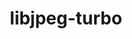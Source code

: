 ---
title: "libjpeg-turbo"
layout: cache
categories: [package, develop]
meta: {"compilers": ["apple-clang@16.0.0", "gcc@10.2.1", "gcc@10.5.0", "gcc@11.1.0", "gcc@11.4.0", "gcc@12.4.0", "gcc@13.2.0", "gcc@13.3.0", "gcc@7.3.1", "gcc@7.5.0", "gcc@9.4.0", "intel-oneapi-compilers@2024.1.0", "intel-oneapi-compilers@2025.1.0", "msvc@19.39.33523"], "num_specs": 115, "num_specs_by_stack": {"aws-isc": 1, "aws-isc-aarch64": 1, "aws-pcluster-neoverse_v1": 7, "aws-pcluster-x86_64_v4": 14, "data-vis-sdk": 10, "developer-tools": 3, "developer-tools-aarch64-linux-gnu": 6, "developer-tools-darwin": 3, "developer-tools-manylinux2014": 1, "developer-tools-x86_64_v3-linux-gnu": 6, "e4s": 12, "e4s-neoverse-v2": 6, "e4s-neoverse_v1": 2, "e4s-oneapi": 6, "e4s-power": 1, "e4s-rocm-external": 6, "hep": 15, "ml-darwin-aarch64-mps": 3, "ml-linux-aarch64-cpu": 6, "ml-linux-aarch64-cuda": 6, "ml-linux-x86_64-cpu": 6, "ml-linux-x86_64-cuda": 6, "radiuss": 6, "root": 115, "windows-vis": 4}, "oss": ["amzn2", "centos7", "rhel8", "sequoia", "ubuntu18.04", "ubuntu20.04", "ubuntu22.04", "ubuntu24.04", "windows10.0.20348"], "platforms": ["darwin", "linux", "windows"], "stacks": ["aws-isc", "aws-isc-aarch64", "aws-pcluster-neoverse_v1", "aws-pcluster-x86_64_v4", "data-vis-sdk", "developer-tools", "developer-tools-aarch64-linux-gnu", "developer-tools-darwin", "developer-tools-manylinux2014", "developer-tools-x86_64_v3-linux-gnu", "e4s", "e4s-neoverse-v2", "e4s-neoverse_v1", "e4s-oneapi", "e4s-power", "e4s-rocm-external", "hep", "ml-darwin-aarch64-mps", "ml-linux-aarch64-cpu", "ml-linux-aarch64-cuda", "ml-linux-x86_64-cpu", "ml-linux-x86_64-cuda", "radiuss", "root", "windows-vis"], "targets": ["aarch64", "neoverse_v1", "neoverse_v2", "ppc64le", "x86_64", "x86_64_v3", "x86_64_v4"], "versions": ["3.0.0", "3.0.3", "3.0.4"]}
spec_details: [{"compiler": "intel-oneapi-compilers@2024.1.0", "hash": "23l2mm6x5udwmb6cwa7jp2g43bjswcv3", "os": "amzn2", "platform": "linux", "size": "-", "stacks": ["aws-pcluster-x86_64_v4", "root"], "target": "x86_64_v3", "variants": ["build_system=cmake", "build_type=Release", "generator=make", "~ipo", "~jpeg8", "libs:=shared,static", "~partial_decoder", "+pic"], "versions": ["3.0.4"]}, {"compiler": "gcc@7.5.0", "hash": "2c7cj5z3ys5wjj2stkfu76etacpy4az7", "os": "ubuntu18.04", "platform": "linux", "size": "-", "stacks": ["radiuss", "root"], "target": "x86_64_v3", "variants": ["build_system=cmake", "build_type=Release", "generator=make", "~ipo", "~jpeg8", "libs:=shared,static", "~partial_decoder", "+pic"], "versions": ["3.0.4"]}, {"compiler": "gcc@7.5.0", "hash": "2ibalp6l2zx2akuj5c536chypuboacgx", "os": "ubuntu18.04", "platform": "linux", "size": "-", "stacks": ["radiuss", "root"], "target": "x86_64_v3", "variants": ["build_system=cmake", "build_type=Release", "generator=make", "~ipo", "~jpeg8", "libs:=shared,static", "~partial_decoder", "+pic"], "versions": ["3.0.4"]}, {"compiler": "gcc@7.5.0", "hash": "2poma7kk5wgqvfboa4lchmb5fwjuvfeu", "os": "ubuntu18.04", "platform": "linux", "size": "-", "stacks": ["radiuss", "root"], "target": "x86_64_v3", "variants": ["build_system=cmake", "build_type=Release", "generator=make", "~ipo", "~jpeg8", "libs:=shared,static", "~partial_decoder", "+pic"], "versions": ["3.0.4"]}, {"compiler": "intel-oneapi-compilers@2024.1.0", "hash": "3ezencjr2pfrjtlhfhngf2qdvrsea75y", "os": "amzn2", "platform": "linux", "size": "-", "stacks": ["aws-pcluster-x86_64_v4", "root"], "target": "x86_64_v4", "variants": ["build_system=cmake", "build_type=Release", "generator=make", "~ipo", "~jpeg8", "libs:=shared,static", "~partial_decoder", "+pic"], "versions": ["3.0.4"]}, {"compiler": "gcc@9.4.0", "hash": "3qkydrei6uy6vacd4a7irujag6lizd3t", "os": "ubuntu20.04", "platform": "linux", "size": "-", "stacks": ["e4s-power", "root"], "target": "ppc64le", "variants": ["build_system=cmake", "build_type=Release", "generator=make", "~ipo", "~jpeg8", "libs:=shared,static", "~partial_decoder", "+pic"], "versions": ["3.0.3"]}, {"compiler": "intel-oneapi-compilers@2024.1.0", "hash": "3u7dqsmd456fuawjbgagz4nutrs5dypf", "os": "amzn2", "platform": "linux", "size": "-", "stacks": ["aws-pcluster-x86_64_v4", "root"], "target": "x86_64_v3", "variants": ["build_system=cmake", "build_type=Release", "generator=make", "~ipo", "~jpeg8", "libs:=shared,static", "~partial_decoder", "+pic"], "versions": ["3.0.4"]}, {"compiler": "gcc@7.3.1", "hash": "4eguafswopw2svssbuhrchyb6prk45id", "os": "amzn2", "platform": "linux", "size": "-", "stacks": ["aws-isc-aarch64", "root"], "target": "aarch64", "variants": ["build_system=cmake", "build_type=Release", "generator=make", "~ipo", "~jpeg8", "libs:=shared,static", "~partial_decoder", "+pic"], "versions": ["3.0.3"]}, {"compiler": "gcc@7.5.0", "hash": "4ellqi2qdjaencsfgwqyz2xxzs5wdkj3", "os": "ubuntu18.04", "platform": "linux", "size": "-", "stacks": ["developer-tools", "root"], "target": "x86_64_v3", "variants": ["build_system=cmake", "build_type=Release", "generator=make", "~ipo", "~jpeg8", "libs:=shared,static", "~partial_decoder", "+pic"], "versions": ["3.0.0"]}, {"compiler": "gcc@11.4.0", "hash": "4gbmwqup5gfczqvdnsp4irismbykvunp", "os": "ubuntu22.04", "platform": "linux", "size": "-", "stacks": ["e4s", "root"], "target": "x86_64_v3", "variants": ["build_system=cmake", "build_type=Release", "generator=make", "~ipo", "~jpeg8", "libs:=shared,static", "~partial_decoder", "+pic"], "versions": ["3.0.4"]}, {"compiler": "gcc@11.4.0", "hash": "4jcbdfij4an5gwqqxak5cpgwgnonrwoc", "os": "ubuntu22.04", "platform": "linux", "size": "-", "stacks": ["e4s-neoverse-v2", "root"], "target": "neoverse_v2", "variants": ["build_system=cmake", "build_type=Release", "generator=make", "~ipo", "~jpeg8", "libs:=shared,static", "~partial_decoder", "+pic"], "versions": ["3.0.4"]}, {"compiler": "intel-oneapi-compilers@2024.1.0", "hash": "52gggbpsho4lanlvuft4d3uv4566iby6", "os": "amzn2", "platform": "linux", "size": "-", "stacks": ["aws-pcluster-x86_64_v4", "root"], "target": "x86_64_v3", "variants": ["build_system=cmake", "build_type=Release", "generator=make", "~ipo", "~jpeg8", "libs:=shared,static", "~partial_decoder", "+pic"], "versions": ["3.0.4"]}, {"compiler": "gcc@12.4.0", "hash": "55rqdlpodesa2kc35jmwm6syld5bl2sh", "os": "amzn2", "platform": "linux", "size": "-", "stacks": ["aws-pcluster-neoverse_v1", "root"], "target": "neoverse_v1", "variants": ["build_system=cmake", "build_type=Release", "generator=make", "~ipo", "~jpeg8", "libs:=shared,static", "~partial_decoder", "+pic"], "versions": ["3.0.4"]}, {"compiler": "gcc@12.4.0", "hash": "57bopdo5nci4rnnirv6qmenoy7nxutls", "os": "amzn2", "platform": "linux", "size": "-", "stacks": ["aws-pcluster-neoverse_v1", "root"], "target": "neoverse_v1", "variants": ["build_system=cmake", "build_type=Release", "generator=make", "~ipo", "~jpeg8", "libs:=shared,static", "~partial_decoder", "+pic"], "versions": ["3.0.4"]}, {"compiler": "gcc@13.3.0", "hash": "5bfkzvfe7blda75wi7cq2xhlkh6v4rth", "os": "rhel8", "platform": "linux", "size": "-", "stacks": ["developer-tools-aarch64-linux-gnu", "root"], "target": "aarch64", "variants": ["build_system=cmake", "build_type=Release", "generator=make", "~ipo", "~jpeg8", "libs:=shared,static", "~partial_decoder", "+pic"], "versions": ["3.0.4"]}, {"compiler": "gcc@11.1.0", "hash": "5dtwroy4cwhwbhpofdsws7alhd7b5a2n", "os": "ubuntu20.04", "platform": "linux", "size": "-", "stacks": ["data-vis-sdk", "root"], "target": "x86_64_v3", "variants": ["build_system=cmake", "build_type=Release", "generator=make", "~ipo", "~jpeg8", "libs:=shared,static", "~partial_decoder", "+pic"], "versions": ["3.0.4"]}, {"compiler": "intel-oneapi-compilers@2024.1.0", "hash": "5nxchb6hshcnuicvhqsq63lwgjfe654s", "os": "amzn2", "platform": "linux", "size": "-", "stacks": ["aws-pcluster-x86_64_v4", "root"], "target": "x86_64_v4", "variants": ["build_system=cmake", "build_type=Release", "generator=make", "~ipo", "~jpeg8", "libs:=shared,static", "~partial_decoder", "+pic"], "versions": ["3.0.4"]}, {"compiler": "intel-oneapi-compilers@2025.1.0", "hash": "5zmkownhw25ouiq6bdx2of3sla3p2iya", "os": "ubuntu22.04", "platform": "linux", "size": "-", "stacks": ["e4s-oneapi", "root"], "target": "x86_64_v3", "variants": ["build_system=cmake", "build_type=Release", "generator=make", "~ipo", "~jpeg8", "libs:=shared,static", "~partial_decoder", "+pic"], "versions": ["3.0.4"]}, {"compiler": "gcc@13.3.0", "hash": "63jcj5tymbdxm5d76rcimk745dwt3435", "os": "rhel8", "platform": "linux", "size": "-", "stacks": ["developer-tools-aarch64-linux-gnu", "root"], "target": "aarch64", "variants": ["build_system=cmake", "build_type=Release", "generator=make", "~ipo", "~jpeg8", "libs:=shared,static", "~partial_decoder", "+pic"], "versions": ["3.0.4"]}, {"compiler": "gcc@11.4.0", "hash": "64slnbrb4some5t4r5pf2eknvu2tt64g", "os": "ubuntu22.04", "platform": "linux", "size": "-", "stacks": ["hep", "root"], "target": "x86_64_v3", "variants": ["build_system=cmake", "build_type=Release", "generator=make", "~ipo", "~jpeg8", "libs:=shared,static", "~partial_decoder", "+pic"], "versions": ["3.0.4"]}, {"compiler": "gcc@11.4.0", "hash": "6qk5clcjmut2timm6ep2d7paabciwyax", "os": "ubuntu22.04", "platform": "linux", "size": "-", "stacks": ["hep", "root"], "target": "x86_64_v3", "variants": ["build_system=cmake", "build_type=Release", "generator=make", "~ipo", "~jpeg8", "libs:=shared,static", "~partial_decoder", "+pic"], "versions": ["3.0.4"]}, {"compiler": "intel-oneapi-compilers@2024.1.0", "hash": "6rhfv23us5seiooxgwen3m7yka6vcn7c", "os": "amzn2", "platform": "linux", "size": "-", "stacks": ["aws-pcluster-x86_64_v4", "root"], "target": "x86_64_v4", "variants": ["build_system=cmake", "build_type=Release", "generator=make", "~ipo", "~jpeg8", "libs:=shared,static", "~partial_decoder", "+pic"], "versions": ["3.0.4"]}, {"compiler": "apple-clang@16.0.0", "hash": "7bfidtco2rzoauakibrojftlgguiaihr", "os": "sequoia", "platform": "darwin", "size": "-", "stacks": ["developer-tools-darwin", "ml-darwin-aarch64-mps", "root"], "target": "aarch64", "variants": ["build_system=cmake", "build_type=Release", "generator=make", "~ipo", "~jpeg8", "libs:=shared,static", "~partial_decoder", "+pic"], "versions": ["3.0.4"]}, {"compiler": "gcc@13.2.0", "hash": "7hu4bwyol372gc56h4yjcootai67oq5v", "os": "ubuntu24.04", "platform": "linux", "size": "-", "stacks": ["ml-linux-aarch64-cpu", "ml-linux-aarch64-cuda", "root"], "target": "aarch64", "variants": ["build_system=cmake", "build_type=Release", "generator=make", "~ipo", "~jpeg8", "libs:=shared,static", "~partial_decoder", "+pic"], "versions": ["3.0.4"]}, {"compiler": "gcc@7.5.0", "hash": "7sdqkfpkx62qrfvv7uvavazzl7pasdfs", "os": "ubuntu18.04", "platform": "linux", "size": "-", "stacks": ["radiuss", "root"], "target": "x86_64_v3", "variants": ["build_system=cmake", "build_type=Release", "generator=make", "~ipo", "~jpeg8", "libs:=shared,static", "~partial_decoder", "+pic"], "versions": ["3.0.4"]}, {"compiler": "gcc@11.1.0", "hash": "acueol76h3dgwxafemgskbadnxdz3e7m", "os": "ubuntu20.04", "platform": "linux", "size": "-", "stacks": ["data-vis-sdk", "root"], "target": "x86_64_v3", "variants": ["build_system=cmake", "build_type=Release", "generator=make", "~ipo", "~jpeg8", "libs:=shared,static", "~partial_decoder", "+pic"], "versions": ["3.0.4"]}, {"compiler": "gcc@7.5.0", "hash": "aehsrkhst3kkr5glmg75eu37hngeh4fw", "os": "ubuntu18.04", "platform": "linux", "size": "-", "stacks": ["radiuss", "root"], "target": "x86_64_v3", "variants": ["build_system=cmake", "build_type=Release", "generator=make", "~ipo", "~jpeg8", "libs:=shared,static", "~partial_decoder", "+pic"], "versions": ["3.0.4"]}, {"compiler": "gcc@13.2.0", "hash": "be6jseifnw7o5txyaxpnmly2zfbqur3r", "os": "ubuntu24.04", "platform": "linux", "size": "-", "stacks": ["ml-linux-aarch64-cpu", "ml-linux-aarch64-cuda", "root"], "target": "aarch64", "variants": ["build_system=cmake", "build_type=Release", "generator=make", "~ipo", "~jpeg8", "libs:=shared,static", "~partial_decoder", "+pic"], "versions": ["3.0.4"]}, {"compiler": "gcc@7.5.0", "hash": "bwlaoitacrds52hodb4egbhf27w642go", "os": "ubuntu18.04", "platform": "linux", "size": "-", "stacks": ["developer-tools", "root"], "target": "x86_64_v3", "variants": ["build_system=cmake", "build_type=Release", "generator=make", "~ipo", "~jpeg8", "libs:=shared,static", "~partial_decoder", "+pic"], "versions": ["3.0.0"]}, {"compiler": "intel-oneapi-compilers@2024.1.0", "hash": "bzgluyeg5fv322mweivfjct5keaxw7u3", "os": "amzn2", "platform": "linux", "size": "-", "stacks": ["aws-pcluster-x86_64_v4", "root"], "target": "x86_64_v3", "variants": ["build_system=cmake", "build_type=Release", "generator=make", "~ipo", "~jpeg8", "libs:=shared,static", "~partial_decoder", "+pic"], "versions": ["3.0.4"]}, {"compiler": "gcc@11.4.0", "hash": "c7intqhho365eyotxbdgmpcr3dqgzprv", "os": "ubuntu22.04", "platform": "linux", "size": "-", "stacks": ["hep", "root"], "target": "x86_64_v3", "variants": ["build_system=cmake", "build_type=Release", "generator=make", "~ipo", "~jpeg8", "libs:=shared,static", "~partial_decoder", "+pic"], "versions": ["3.0.4"]}, {"compiler": "intel-oneapi-compilers@2024.1.0", "hash": "ctqh4twks3fgmon4i2bna6hrvyixctlb", "os": "amzn2", "platform": "linux", "size": "-", "stacks": ["aws-pcluster-x86_64_v4", "root"], "target": "x86_64_v3", "variants": ["build_system=cmake", "build_type=Release", "generator=make", "~ipo", "~jpeg8", "libs:=shared,static", "~partial_decoder", "+pic"], "versions": ["3.0.4"]}, {"compiler": "intel-oneapi-compilers@2024.1.0", "hash": "cxgmmwjc36nagmliiq3oheieez2txnsr", "os": "amzn2", "platform": "linux", "size": "-", "stacks": ["aws-pcluster-x86_64_v4", "root"], "target": "x86_64_v3", "variants": ["build_system=cmake", "build_type=Release", "generator=make", "~ipo", "~jpeg8", "libs:=shared,static", "~partial_decoder", "+pic"], "versions": ["3.0.4"]}, {"compiler": "gcc@13.3.0", "hash": "cyhvk26j7wqmf6kxdci4lymcvfb4oe55", "os": "rhel8", "platform": "linux", "size": "-", "stacks": ["developer-tools-aarch64-linux-gnu", "root"], "target": "aarch64", "variants": ["build_system=cmake", "build_type=Release", "generator=make", "~ipo", "~jpeg8", "libs:=shared,static", "~partial_decoder", "+pic"], "versions": ["3.0.4"]}, {"compiler": "intel-oneapi-compilers@2024.1.0", "hash": "dkvjuntiv5n5mpiadtu2mq2kpetho3jr", "os": "amzn2", "platform": "linux", "size": "-", "stacks": ["aws-pcluster-x86_64_v4", "root"], "target": "x86_64_v4", "variants": ["build_system=cmake", "build_type=Release", "generator=make", "~ipo", "~jpeg8", "libs:=shared,static", "~partial_decoder", "+pic"], "versions": ["3.0.4"]}, {"compiler": "gcc@13.2.0", "hash": "do24shgfnzbxq32mga6hlfjnxhrfra45", "os": "ubuntu24.04", "platform": "linux", "size": "-", "stacks": ["ml-linux-x86_64-cpu", "ml-linux-x86_64-cuda", "root"], "target": "x86_64_v3", "variants": ["build_system=cmake", "build_type=Release", "generator=make", "~ipo", "~jpeg8", "libs:=shared,static", "~partial_decoder", "+pic"], "versions": ["3.0.4"]}, {"compiler": "gcc@10.5.0", "hash": "drdhinxinlgkimdtnhpv5iuo67wq5xy5", "os": "centos7", "platform": "linux", "size": "-", "stacks": ["developer-tools-x86_64_v3-linux-gnu", "root"], "target": "x86_64_v3", "variants": ["build_system=cmake", "build_type=Release", "generator=make", "~ipo", "~jpeg8", "libs:=shared,static", "~partial_decoder", "+pic"], "versions": ["3.0.4"]}, {"compiler": "gcc@11.4.0", "hash": "dtii52y6hjftrhmyazbkircwalfsi7e7", "os": "ubuntu22.04", "platform": "linux", "size": "-", "stacks": ["hep", "root"], "target": "x86_64_v3", "variants": ["build_system=cmake", "build_type=Release", "generator=make", "~ipo", "~jpeg8", "libs:=shared,static", "~partial_decoder", "+pic"], "versions": ["3.0.4"]}, {"compiler": "gcc@12.4.0", "hash": "e7wtxhxq5h5ieqfipayzd6qihyk2lj5f", "os": "amzn2", "platform": "linux", "size": "-", "stacks": ["aws-pcluster-neoverse_v1", "root"], "target": "neoverse_v1", "variants": ["build_system=cmake", "build_type=Release", "generator=make", "~ipo", "~jpeg8", "libs:=shared,static", "~partial_decoder", "+pic"], "versions": ["3.0.4"]}, {"compiler": "gcc@13.2.0", "hash": "eeza66q6nvhzbnzgv2slmf5vz7vh7qyg", "os": "ubuntu24.04", "platform": "linux", "size": "-", "stacks": ["ml-linux-x86_64-cpu", "ml-linux-x86_64-cuda", "root"], "target": "x86_64_v3", "variants": ["build_system=cmake", "build_type=Release", "generator=make", "~ipo", "~jpeg8", "libs:=shared,static", "~partial_decoder", "+pic"], "versions": ["3.0.4"]}, {"compiler": "gcc@13.2.0", "hash": "f4jtcu4zmy3i5udk6zmad4qqfny3yzsd", "os": "ubuntu24.04", "platform": "linux", "size": "-", "stacks": ["ml-linux-x86_64-cpu", "ml-linux-x86_64-cuda", "root"], "target": "x86_64_v3", "variants": ["build_system=cmake", "build_type=Release", "generator=make", "~ipo", "~jpeg8", "libs:=shared,static", "~partial_decoder", "+pic"], "versions": ["3.0.4"]}, {"compiler": "intel-oneapi-compilers@2025.1.0", "hash": "frar5ohn46cnkbensmt5ku46apbev6ta", "os": "ubuntu22.04", "platform": "linux", "size": "-", "stacks": ["e4s-oneapi", "root"], "target": "x86_64_v3", "variants": ["build_system=cmake", "build_type=Release", "generator=make", "~ipo", "~jpeg8", "libs:=shared,static", "~partial_decoder", "+pic"], "versions": ["3.0.4"]}, {"compiler": "gcc@11.4.0", "hash": "fwcq7hszerssdqwhdrhelbw7bkucu6hd", "os": "ubuntu22.04", "platform": "linux", "size": "-", "stacks": ["e4s-neoverse_v1", "root"], "target": "neoverse_v1", "variants": ["build_system=cmake", "build_type=Release", "generator=make", "~ipo", "~jpeg8", "libs:=shared,static", "~partial_decoder", "+pic"], "versions": ["3.0.3"]}, {"compiler": "gcc@11.4.0", "hash": "fztpqs5zy2pv5xh22mklpt2fgxk6qzbb", "os": "ubuntu22.04", "platform": "linux", "size": "-", "stacks": ["hep", "root"], "target": "x86_64_v3", "variants": ["build_system=cmake", "build_type=Release", "generator=make", "~ipo", "~jpeg8", "libs:=shared,static", "~partial_decoder", "+pic"], "versions": ["3.0.4"]}, {"compiler": "gcc@11.1.0", "hash": "g2bybzqn3hv5zaywok2wdkwchzwnpxmd", "os": "ubuntu20.04", "platform": "linux", "size": "-", "stacks": ["data-vis-sdk", "root"], "target": "x86_64_v3", "variants": ["build_system=cmake", "build_type=Release", "generator=make", "~ipo", "~jpeg8", "libs:=shared,static", "~partial_decoder", "+pic"], "versions": ["3.0.4"]}, {"compiler": "gcc@11.4.0", "hash": "gcu4ksjbypmk4ddwnyxym77tnh5th3el", "os": "ubuntu22.04", "platform": "linux", "size": "-", "stacks": ["e4s", "e4s-rocm-external", "root"], "target": "x86_64_v3", "variants": ["build_system=cmake", "build_type=Release", "generator=make", "~ipo", "~jpeg8", "libs:=shared,static", "~partial_decoder", "+pic"], "versions": ["3.0.4"]}, {"compiler": "gcc@13.2.0", "hash": "glgop3iwgnri62zmlv4uxq3crttxob7j", "os": "ubuntu24.04", "platform": "linux", "size": "-", "stacks": ["ml-linux-x86_64-cpu", "ml-linux-x86_64-cuda", "root"], "target": "x86_64_v3", "variants": ["build_system=cmake", "build_type=Release", "generator=make", "~ipo", "~jpeg8", "libs:=shared,static", "~partial_decoder", "+pic"], "versions": ["3.0.4"]}, {"compiler": "apple-clang@16.0.0", "hash": "gyjzcobjppuplqvk3hijd3aairiae25f", "os": "sequoia", "platform": "darwin", "size": "-", "stacks": ["developer-tools-darwin", "ml-darwin-aarch64-mps", "root"], "target": "aarch64", "variants": ["build_system=cmake", "build_type=Release", "generator=make", "~ipo", "~jpeg8", "libs:=shared,static", "~partial_decoder", "+pic"], "versions": ["3.0.4"]}, {"compiler": "gcc@11.1.0", "hash": "ha7ffl7djah7qqvl5f3qxh2trj6264w6", "os": "ubuntu20.04", "platform": "linux", "size": "-", "stacks": ["data-vis-sdk", "root"], "target": "x86_64_v3", "variants": ["build_system=cmake", "build_type=Release", "generator=make", "~ipo", "~jpeg8", "libs:=shared,static", "~partial_decoder", "+pic"], "versions": ["3.0.4"]}, {"compiler": "gcc@10.5.0", "hash": "hbvwzekaqe2shkqa6ar6zdv6zwybe7kf", "os": "centos7", "platform": "linux", "size": "-", "stacks": ["developer-tools-x86_64_v3-linux-gnu", "root"], "target": "x86_64_v3", "variants": ["build_system=cmake", "build_type=Release", "generator=make", "~ipo", "~jpeg8", "libs:=shared,static", "~partial_decoder", "+pic"], "versions": ["3.0.4"]}, {"compiler": "gcc@11.4.0", "hash": "hlyukkhnms5batltrzlz3dxvatagdhwy", "os": "ubuntu22.04", "platform": "linux", "size": "-", "stacks": ["e4s-neoverse-v2", "root"], "target": "neoverse_v2", "variants": ["build_system=cmake", "build_type=Release", "generator=make", "~ipo", "~jpeg8", "libs:=shared,static", "~partial_decoder", "+pic"], "versions": ["3.0.4"]}, {"compiler": "gcc@11.4.0", "hash": "iatxdgl2okoejzy6wvrj7kezo4dqnqgy", "os": "ubuntu22.04", "platform": "linux", "size": "-", "stacks": ["e4s-neoverse-v2", "root"], "target": "neoverse_v2", "variants": ["build_system=cmake", "build_type=Release", "generator=make", "~ipo", "~jpeg8", "libs:=shared,static", "~partial_decoder", "+pic"], "versions": ["3.0.4"]}, {"compiler": "gcc@11.4.0", "hash": "ibjn7atwstwtzyz3dz5xrxqkqathq7t4", "os": "ubuntu22.04", "platform": "linux", "size": "-", "stacks": ["e4s", "root"], "target": "x86_64_v3", "variants": ["build_system=cmake", "build_type=Release", "generator=make", "~ipo", "~jpeg8", "libs:=shared,static", "~partial_decoder", "+pic"], "versions": ["3.0.4"]}, {"compiler": "gcc@11.1.0", "hash": "iblgndubcmhn4va6q5irm5udhtna7gbw", "os": "ubuntu20.04", "platform": "linux", "size": "-", "stacks": ["data-vis-sdk", "root"], "target": "x86_64_v3", "variants": ["build_system=cmake", "build_type=Release", "generator=make", "~ipo", "~jpeg8", "libs:=shared,static", "~partial_decoder", "+pic"], "versions": ["3.0.4"]}, {"compiler": "gcc@11.4.0", "hash": "iesmmzrspfxsiwgyfil5dplxnljrzysr", "os": "ubuntu22.04", "platform": "linux", "size": "-", "stacks": ["hep", "root"], "target": "x86_64_v3", "variants": ["build_system=cmake", "build_type=Release", "generator=make", "~ipo", "~jpeg8", "libs:=shared,static", "~partial_decoder", "+pic"], "versions": ["3.0.4"]}, {"compiler": "gcc@7.5.0", "hash": "ips2zjjnugm7le2vb6f4ben4a5pqsta6", "os": "ubuntu18.04", "platform": "linux", "size": "-", "stacks": ["developer-tools", "root"], "target": "x86_64_v3", "variants": ["build_system=cmake", "build_type=Release", "generator=make", "~ipo", "~jpeg8", "libs:=shared,static", "~partial_decoder", "+pic"], "versions": ["3.0.0"]}, {"compiler": "intel-oneapi-compilers@2025.1.0", "hash": "iq6l7oz37wbhbqnofnfsqi7nkon5pb2p", "os": "ubuntu22.04", "platform": "linux", "size": "-", "stacks": ["e4s-oneapi", "root"], "target": "x86_64_v3", "variants": ["build_system=cmake", "build_type=Release", "generator=make", "~ipo", "~jpeg8", "libs:=shared,static", "~partial_decoder", "+pic"], "versions": ["3.0.4"]}, {"compiler": "gcc@11.4.0", "hash": "ithdox2b4wvitwf2ejjjvncfnjtgafra", "os": "ubuntu22.04", "platform": "linux", "size": "-", "stacks": ["e4s", "e4s-rocm-external", "hep", "root"], "target": "x86_64_v3", "variants": ["build_system=cmake", "build_type=Release", "generator=make", "~ipo", "~jpeg8", "libs:=shared,static", "~partial_decoder", "+pic"], "versions": ["3.0.4"]}, {"compiler": "gcc@12.4.0", "hash": "iyfmeb6f2oefnjkeqjgwkcegkmjjywho", "os": "amzn2", "platform": "linux", "size": "-", "stacks": ["aws-pcluster-neoverse_v1", "root"], "target": "neoverse_v1", "variants": ["build_system=cmake", "build_type=Release", "generator=make", "~ipo", "~jpeg8", "libs:=shared,static", "~partial_decoder", "+pic"], "versions": ["3.0.4"]}, {"compiler": "gcc@10.2.1", "hash": "jcx7la7lvc5aghdq5pokgo35ds7dhwsy", "os": "centos7", "platform": "linux", "size": "-", "stacks": ["developer-tools-manylinux2014", "root"], "target": "x86_64_v3", "variants": ["build_system=cmake", "build_type=Release", "generator=make", "~ipo", "~jpeg8", "libs:=shared,static", "~partial_decoder", "+pic"], "versions": ["3.0.3"]}, {"compiler": "gcc@13.2.0", "hash": "jgisldooxbm45rfe7mj67g5a5o5albmg", "os": "ubuntu24.04", "platform": "linux", "size": "-", "stacks": ["ml-linux-aarch64-cpu", "ml-linux-aarch64-cuda", "root"], "target": "aarch64", "variants": ["build_system=cmake", "build_type=Release", "generator=make", "~ipo", "~jpeg8", "libs:=shared,static", "~partial_decoder", "+pic"], "versions": ["3.0.4"]}, {"compiler": "gcc@11.4.0", "hash": "jmhnndigfls3fx6dwdyfgtikunh5275y", "os": "ubuntu22.04", "platform": "linux", "size": "-", "stacks": ["e4s", "root"], "target": "x86_64_v3", "variants": ["build_system=cmake", "build_type=Release", "generator=make", "~ipo", "~jpeg8", "libs:=shared,static", "~partial_decoder", "+pic"], "versions": ["3.0.4"]}, {"compiler": "gcc@11.4.0", "hash": "jntea27jsad2jqood6tymo6swabnln4x", "os": "ubuntu22.04", "platform": "linux", "size": "-", "stacks": ["e4s", "root"], "target": "x86_64_v3", "variants": ["build_system=cmake", "build_type=Release", "generator=make", "~ipo", "~jpeg8", "libs:=shared,static", "~partial_decoder", "+pic"], "versions": ["3.0.4"]}, {"compiler": "gcc@12.4.0", "hash": "jnvuektf3t54pmpc4k2sdztym5la3byz", "os": "amzn2", "platform": "linux", "size": "-", "stacks": ["aws-pcluster-neoverse_v1", "root"], "target": "neoverse_v1", "variants": ["build_system=cmake", "build_type=Release", "generator=make", "~ipo", "~jpeg8", "libs:=shared,static", "~partial_decoder", "+pic"], "versions": ["3.0.4"]}, {"compiler": "intel-oneapi-compilers@2025.1.0", "hash": "jqpyaehbj5v3kbyndc7ez7rbyljbt2t7", "os": "ubuntu22.04", "platform": "linux", "size": "-", "stacks": ["e4s-oneapi", "root"], "target": "x86_64_v3", "variants": ["build_system=cmake", "build_type=Release", "generator=make", "~ipo", "~jpeg8", "libs:=shared,static", "~partial_decoder", "+pic"], "versions": ["3.0.4"]}, {"compiler": "gcc@11.4.0", "hash": "jyrv2tk7ny4t2pwrgc67moud4jsoskco", "os": "ubuntu22.04", "platform": "linux", "size": "-", "stacks": ["e4s", "e4s-rocm-external", "root"], "target": "x86_64_v3", "variants": ["build_system=cmake", "build_type=Release", "generator=make", "~ipo", "~jpeg8", "libs:=shared,static", "~partial_decoder", "+pic"], "versions": ["3.0.4"]}, {"compiler": "msvc@19.39.33523", "hash": "kodyn4opuaqurzfm6mk5nib7b7abnq3v", "os": "windows10.0.20348", "platform": "windows", "size": "-", "stacks": ["root", "windows-vis"], "target": "x86_64", "variants": ["build_system=cmake", "build_type=Release", "generator=ninja", "~ipo", "~jpeg8", "libs:=shared,static", "~partial_decoder", "+pic"], "versions": ["3.0.4"]}, {"compiler": "gcc@11.4.0", "hash": "krpksga3oqi4zoc7mgrmmypqaozb5x5p", "os": "ubuntu22.04", "platform": "linux", "size": "-", "stacks": ["hep", "root"], "target": "x86_64_v3", "variants": ["build_system=cmake", "build_type=Release", "generator=make", "~ipo", "~jpeg8", "libs:=shared,static", "~partial_decoder", "+pic"], "versions": ["3.0.4"]}, {"compiler": "gcc@11.4.0", "hash": "ktxtu5ttddjobtm7zqwc7l5szmkumnfi", "os": "ubuntu22.04", "platform": "linux", "size": "-", "stacks": ["e4s", "root"], "target": "x86_64_v3", "variants": ["build_system=cmake", "build_type=Release", "generator=make", "~ipo", "~jpeg8", "libs:=shared,static", "~partial_decoder", "+pic"], "versions": ["3.0.4"]}, {"compiler": "msvc@19.39.33523", "hash": "kxvtn4wkgfs45vnuyreearwzxobdusfr", "os": "windows10.0.20348", "platform": "windows", "size": "-", "stacks": ["root", "windows-vis"], "target": "x86_64", "variants": ["build_system=cmake", "build_type=Release", "generator=ninja", "~ipo", "~jpeg8", "libs:=shared,static", "~partial_decoder", "+pic"], "versions": ["3.0.4"]}, {"compiler": "gcc@11.4.0", "hash": "laotrdzjxcnwwcpbgnnuygqcl6w5xhmt", "os": "ubuntu22.04", "platform": "linux", "size": "-", "stacks": ["e4s", "e4s-rocm-external", "root"], "target": "x86_64_v3", "variants": ["build_system=cmake", "build_type=Release", "generator=make", "~ipo", "~jpeg8", "libs:=shared,static", "~partial_decoder", "+pic"], "versions": ["3.0.4"]}, {"compiler": "gcc@7.5.0", "hash": "lft5so3bkjx2isodzssdgj6mteqgfxlq", "os": "ubuntu18.04", "platform": "linux", "size": "-", "stacks": ["radiuss", "root"], "target": "x86_64_v3", "variants": ["build_system=cmake", "build_type=Release", "generator=make", "~ipo", "~jpeg8", "libs:=shared,static", "~partial_decoder", "+pic"], "versions": ["3.0.4"]}, {"compiler": "gcc@11.4.0", "hash": "lshu5srkdcto5kannlhqfwdfoalmnpm2", "os": "ubuntu22.04", "platform": "linux", "size": "-", "stacks": ["hep", "root"], "target": "x86_64_v3", "variants": ["build_system=cmake", "build_type=Release", "generator=make", "~ipo", "~jpeg8", "libs:=shared,static", "~partial_decoder", "+pic"], "versions": ["3.0.4"]}, {"compiler": "gcc@11.1.0", "hash": "lwtj3axqpn23ula4iavqtws5n6b4gg56", "os": "ubuntu20.04", "platform": "linux", "size": "-", "stacks": ["data-vis-sdk", "root"], "target": "x86_64_v3", "variants": ["build_system=cmake", "build_type=Release", "generator=make", "~ipo", "~jpeg8", "libs:=shared,static", "~partial_decoder", "+pic"], "versions": ["3.0.4"]}, {"compiler": "intel-oneapi-compilers@2024.1.0", "hash": "mccwae3f7ovxv77ho2vcwrk5hn2bgj4e", "os": "amzn2", "platform": "linux", "size": "-", "stacks": ["aws-pcluster-x86_64_v4", "root"], "target": "x86_64_v4", "variants": ["build_system=cmake", "build_type=Release", "generator=make", "~ipo", "~jpeg8", "libs:=shared,static", "~partial_decoder", "+pic"], "versions": ["3.0.4"]}, {"compiler": "gcc@11.4.0", "hash": "ml3t2ijsdjxtoz7r6ujf3gqcrdsxtpi4", "os": "ubuntu22.04", "platform": "linux", "size": "-", "stacks": ["e4s-neoverse-v2", "root"], "target": "neoverse_v2", "variants": ["build_system=cmake", "build_type=Release", "generator=make", "~ipo", "~jpeg8", "libs:=shared,static", "~partial_decoder", "+pic"], "versions": ["3.0.4"]}, {"compiler": "gcc@11.4.0", "hash": "mtj2epz4pq54ix2jjef3uyh4uvwq55fe", "os": "ubuntu22.04", "platform": "linux", "size": "-", "stacks": ["hep", "root"], "target": "x86_64_v3", "variants": ["build_system=cmake", "build_type=Release", "generator=make", "~ipo", "~jpeg8", "libs:=shared,static", "~partial_decoder", "+pic"], "versions": ["3.0.4"]}, {"compiler": "gcc@11.4.0", "hash": "mz46xljpcg4j6zn6ydunywgur7u67xbb", "os": "ubuntu22.04", "platform": "linux", "size": "-", "stacks": ["e4s-neoverse-v2", "root"], "target": "neoverse_v2", "variants": ["build_system=cmake", "build_type=Release", "generator=make", "~ipo", "~jpeg8", "libs:=shared,static", "~partial_decoder", "+pic"], "versions": ["3.0.4"]}, {"compiler": "msvc@19.39.33523", "hash": "na5udhfa7cons7mxtlxjlolf2zzsfmwe", "os": "windows10.0.20348", "platform": "windows", "size": "-", "stacks": ["root", "windows-vis"], "target": "x86_64", "variants": ["build_system=cmake", "build_type=Release", "generator=ninja", "~ipo", "~jpeg8", "libs:=shared,static", "~partial_decoder", "+pic"], "versions": ["3.0.4"]}, {"compiler": "gcc@13.3.0", "hash": "njqc25l3d5mhaiulc5jhxen3wa6u5e2u", "os": "rhel8", "platform": "linux", "size": "-", "stacks": ["developer-tools-aarch64-linux-gnu", "root"], "target": "aarch64", "variants": ["build_system=cmake", "build_type=Release", "generator=make", "~ipo", "~jpeg8", "libs:=shared,static", "~partial_decoder", "+pic"], "versions": ["3.0.4"]}, {"compiler": "intel-oneapi-compilers@2024.1.0", "hash": "npqvnrb6rggbtc5aeclh7mylqtek57ez", "os": "amzn2", "platform": "linux", "size": "-", "stacks": ["aws-pcluster-x86_64_v4", "root"], "target": "x86_64_v4", "variants": ["build_system=cmake", "build_type=Release", "generator=make", "~ipo", "~jpeg8", "libs:=shared,static", "~partial_decoder", "+pic"], "versions": ["3.0.4"]}, {"compiler": "gcc@13.3.0", "hash": "odtdg6i7fohvj5dummkeqvaqafrr6xhb", "os": "rhel8", "platform": "linux", "size": "-", "stacks": ["developer-tools-aarch64-linux-gnu", "root"], "target": "aarch64", "variants": ["build_system=cmake", "build_type=Release", "generator=make", "~ipo", "~jpeg8", "libs:=shared,static", "~partial_decoder", "+pic"], "versions": ["3.0.4"]}, {"compiler": "gcc@11.4.0", "hash": "ofk3fl74jfapeeo4kvnmfofc6zrpf2nu", "os": "ubuntu22.04", "platform": "linux", "size": "-", "stacks": ["e4s", "e4s-rocm-external", "root"], "target": "x86_64_v3", "variants": ["build_system=cmake", "build_type=Release", "generator=make", "~ipo", "~jpeg8", "libs:=shared,static", "~partial_decoder", "+pic"], "versions": ["3.0.4"]}, {"compiler": "gcc@11.4.0", "hash": "p4vvpvhpzhaqktnrgw6z76jckwfblebu", "os": "ubuntu22.04", "platform": "linux", "size": "-", "stacks": ["hep", "root"], "target": "x86_64_v3", "variants": ["build_system=cmake", "build_type=Release", "generator=make", "~ipo", "~jpeg8", "libs:=shared,static", "~partial_decoder", "+pic"], "versions": ["3.0.4"]}, {"compiler": "gcc@10.5.0", "hash": "p57rxnjak7vmuxo2x7o37tohbyr5jetx", "os": "centos7", "platform": "linux", "size": "-", "stacks": ["developer-tools-x86_64_v3-linux-gnu", "root"], "target": "x86_64_v3", "variants": ["build_system=cmake", "build_type=Release", "generator=make", "~ipo", "~jpeg8", "libs:=shared,static", "~partial_decoder", "+pic"], "versions": ["3.0.4"]}, {"compiler": "gcc@13.2.0", "hash": "p637ier5zqkl2qiadianoyuusrrxyicv", "os": "ubuntu24.04", "platform": "linux", "size": "-", "stacks": ["ml-linux-x86_64-cpu", "ml-linux-x86_64-cuda", "root"], "target": "x86_64_v3", "variants": ["build_system=cmake", "build_type=Release", "generator=make", "~ipo", "~jpeg8", "libs:=shared,static", "~partial_decoder", "+pic"], "versions": ["3.0.4"]}, {"compiler": "gcc@13.2.0", "hash": "pmeam5whvwrhwph565ljuoivoy7fafbn", "os": "ubuntu24.04", "platform": "linux", "size": "-", "stacks": ["ml-linux-x86_64-cpu", "ml-linux-x86_64-cuda", "root"], "target": "x86_64_v3", "variants": ["build_system=cmake", "build_type=Release", "generator=make", "~ipo", "~jpeg8", "libs:=shared,static", "~partial_decoder", "+pic"], "versions": ["3.0.4"]}, {"compiler": "gcc@13.2.0", "hash": "qrrzepa5gz2byea7iwdb2jywi253rmvg", "os": "ubuntu24.04", "platform": "linux", "size": "-", "stacks": ["ml-linux-aarch64-cpu", "ml-linux-aarch64-cuda", "root"], "target": "aarch64", "variants": ["build_system=cmake", "build_type=Release", "generator=make", "~ipo", "~jpeg8", "libs:=shared,static", "~partial_decoder", "+pic"], "versions": ["3.0.4"]}, {"compiler": "gcc@13.3.0", "hash": "qt2h66l5jp3ubwlq3wlaoc6b5jjr2rzh", "os": "rhel8", "platform": "linux", "size": "-", "stacks": ["developer-tools-aarch64-linux-gnu", "root"], "target": "aarch64", "variants": ["build_system=cmake", "build_type=Release", "generator=make", "~ipo", "~jpeg8", "libs:=shared,static", "~partial_decoder", "+pic"], "versions": ["3.0.4"]}, {"compiler": "gcc@11.4.0", "hash": "qt6psyfwlrzatawumcbgy6xyzdihq3x3", "os": "ubuntu22.04", "platform": "linux", "size": "-", "stacks": ["e4s-neoverse-v2", "root"], "target": "neoverse_v2", "variants": ["build_system=cmake", "build_type=Release", "generator=make", "~ipo", "~jpeg8", "libs:=shared,static", "~partial_decoder", "+pic"], "versions": ["3.0.4"]}, {"compiler": "intel-oneapi-compilers@2025.1.0", "hash": "rbhcrck3ocdxhedip6fisfkiogbye5it", "os": "ubuntu22.04", "platform": "linux", "size": "-", "stacks": ["e4s-oneapi", "root"], "target": "x86_64_v3", "variants": ["build_system=cmake", "build_type=Release", "generator=make", "~ipo", "~jpeg8", "libs:=shared,static", "~partial_decoder", "+pic"], "versions": ["3.0.4"]}, {"compiler": "gcc@11.1.0", "hash": "rcyrzcvsb3apfwihpbufqa4qfvnt4et5", "os": "ubuntu20.04", "platform": "linux", "size": "-", "stacks": ["data-vis-sdk", "root"], "target": "x86_64_v3", "variants": ["build_system=cmake", "build_type=Release", "generator=make", "~ipo", "~jpeg8", "libs:=shared,static", "~partial_decoder", "+pic"], "versions": ["3.0.4"]}, {"compiler": "gcc@12.4.0", "hash": "rqwp73lywhqv246gxrjaaugruehhpewr", "os": "amzn2", "platform": "linux", "size": "-", "stacks": ["aws-pcluster-neoverse_v1", "root"], "target": "neoverse_v1", "variants": ["build_system=cmake", "build_type=Release", "generator=make", "~ipo", "~jpeg8", "libs:=shared,static", "~partial_decoder", "+pic"], "versions": ["3.0.4"]}, {"compiler": "gcc@10.5.0", "hash": "rt7xho6q6uh3sn754iq2nk5afpnuglvw", "os": "centos7", "platform": "linux", "size": "-", "stacks": ["developer-tools-x86_64_v3-linux-gnu", "root"], "target": "x86_64_v3", "variants": ["build_system=cmake", "build_type=Release", "generator=make", "~ipo", "~jpeg8", "libs:=shared,static", "~partial_decoder", "+pic"], "versions": ["3.0.4"]}, {"compiler": "gcc@7.3.1", "hash": "sadpprx3r47gy22tvzonk6xcvkm6tzwl", "os": "amzn2", "platform": "linux", "size": "-", "stacks": ["aws-isc", "root"], "target": "x86_64_v3", "variants": ["build_system=cmake", "build_type=Release", "generator=make", "~ipo", "~jpeg8", "libs:=shared,static", "~partial_decoder", "+pic"], "versions": ["3.0.3"]}, {"compiler": "gcc@11.4.0", "hash": "sdekr26wnzfxxmkk2jd3aeal4dbp6ebi", "os": "ubuntu22.04", "platform": "linux", "size": "-", "stacks": ["e4s", "root"], "target": "x86_64_v3", "variants": ["build_system=cmake", "build_type=Release", "generator=make", "~ipo", "~jpeg8", "libs:=shared,static", "~partial_decoder", "+pic"], "versions": ["3.0.4"]}, {"compiler": "msvc@19.39.33523", "hash": "t2y4bl6pz2ffv6gwbqgz5tiharf3bxhb", "os": "windows10.0.20348", "platform": "windows", "size": "-", "stacks": ["root", "windows-vis"], "target": "x86_64", "variants": ["build_system=cmake", "build_type=Release", "generator=ninja", "~ipo", "~jpeg8", "libs:=shared,static", "~partial_decoder", "+pic"], "versions": ["3.0.4"]}, {"compiler": "gcc@11.4.0", "hash": "t5kmx7ncoiukc4vu7rkghjb5kz3xlx2p", "os": "ubuntu22.04", "platform": "linux", "size": "-", "stacks": ["hep", "root"], "target": "x86_64_v3", "variants": ["build_system=cmake", "build_type=Release", "generator=make", "~ipo", "~jpeg8", "libs:=shared,static", "~partial_decoder", "+pic"], "versions": ["3.0.4"]}, {"compiler": "gcc@11.4.0", "hash": "tagdn4a4oc3e5redkk6kprqvwh7umpwi", "os": "ubuntu22.04", "platform": "linux", "size": "-", "stacks": ["hep", "root"], "target": "x86_64_v3", "variants": ["build_system=cmake", "build_type=Release", "generator=make", "~ipo", "~jpeg8", "libs:=shared,static", "~partial_decoder", "+pic"], "versions": ["3.0.4"]}, {"compiler": "gcc@11.4.0", "hash": "tm7bj7p7bnhg3nrdlbcw476kpz27k6zp", "os": "ubuntu22.04", "platform": "linux", "size": "-", "stacks": ["e4s-neoverse_v1", "root"], "target": "neoverse_v1", "variants": ["build_system=cmake", "build_type=Release", "generator=make", "~ipo", "~jpeg8", "libs:=shared,static", "~partial_decoder", "+pic"], "versions": ["3.0.3"]}, {"compiler": "apple-clang@16.0.0", "hash": "tq6ggqkgq27l77de6jm23wftzxlagqta", "os": "sequoia", "platform": "darwin", "size": "-", "stacks": ["developer-tools-darwin", "ml-darwin-aarch64-mps", "root"], "target": "aarch64", "variants": ["build_system=cmake", "build_type=Release", "generator=make", "~ipo", "~jpeg8", "libs:=shared,static", "~partial_decoder", "+pic"], "versions": ["3.0.4"]}, {"compiler": "gcc@13.2.0", "hash": "tztfzy3sbzuqpur3xvq3n4hfrlx73j56", "os": "ubuntu24.04", "platform": "linux", "size": "-", "stacks": ["ml-linux-aarch64-cpu", "ml-linux-aarch64-cuda", "root"], "target": "aarch64", "variants": ["build_system=cmake", "build_type=Release", "generator=make", "~ipo", "~jpeg8", "libs:=shared,static", "~partial_decoder", "+pic"], "versions": ["3.0.4"]}, {"compiler": "gcc@11.1.0", "hash": "u5jwkydc7kjaofvcltyygywlhrragesc", "os": "ubuntu20.04", "platform": "linux", "size": "-", "stacks": ["data-vis-sdk", "root"], "target": "x86_64_v3", "variants": ["build_system=cmake", "build_type=Release", "generator=make", "~ipo", "~jpeg8", "libs:=shared,static", "~partial_decoder", "+pic"], "versions": ["3.0.4"]}, {"compiler": "gcc@11.4.0", "hash": "uehk4lod6wnvawtkmvyrgktbj7umxbb6", "os": "ubuntu22.04", "platform": "linux", "size": "-", "stacks": ["hep", "root"], "target": "x86_64_v3", "variants": ["build_system=cmake", "build_type=Release", "generator=make", "~ipo", "~jpeg8", "libs:=shared,static", "~partial_decoder", "+pic"], "versions": ["3.0.4"]}, {"compiler": "gcc@10.5.0", "hash": "uxphfjwmevsi6nynm4eqvzewbv3xi4ow", "os": "centos7", "platform": "linux", "size": "-", "stacks": ["developer-tools-x86_64_v3-linux-gnu", "root"], "target": "x86_64_v3", "variants": ["build_system=cmake", "build_type=Release", "generator=make", "~ipo", "~jpeg8", "libs:=shared,static", "~partial_decoder", "+pic"], "versions": ["3.0.4"]}, {"compiler": "intel-oneapi-compilers@2024.1.0", "hash": "v3kuxpwnq4dclm4bimjhdvgga5inh7tn", "os": "amzn2", "platform": "linux", "size": "-", "stacks": ["aws-pcluster-x86_64_v4", "root"], "target": "x86_64_v4", "variants": ["build_system=cmake", "build_type=Release", "generator=make", "~ipo", "~jpeg8", "libs:=shared,static", "~partial_decoder", "+pic"], "versions": ["3.0.4"]}, {"compiler": "intel-oneapi-compilers@2024.1.0", "hash": "vhc4umf4ym6ghgcx4unhqsxaouqw4ugr", "os": "amzn2", "platform": "linux", "size": "-", "stacks": ["aws-pcluster-x86_64_v4", "root"], "target": "x86_64_v3", "variants": ["build_system=cmake", "build_type=Release", "generator=make", "~ipo", "~jpeg8", "libs:=shared,static", "~partial_decoder", "+pic"], "versions": ["3.0.4"]}, {"compiler": "gcc@11.4.0", "hash": "vyhdt2yugr6zkuh6wlrxk65gbvi2kaz2", "os": "ubuntu22.04", "platform": "linux", "size": "-", "stacks": ["hep", "root"], "target": "x86_64_v3", "variants": ["build_system=cmake", "build_type=Release", "generator=make", "~ipo", "~jpeg8", "libs:=shared,static", "~partial_decoder", "+pic"], "versions": ["3.0.4"]}, {"compiler": "gcc@11.1.0", "hash": "wlfuknggigi7x7klx6dykecl6h4l666d", "os": "ubuntu20.04", "platform": "linux", "size": "-", "stacks": ["data-vis-sdk", "root"], "target": "x86_64_v3", "variants": ["build_system=cmake", "build_type=Release", "generator=make", "~ipo", "~jpeg8", "libs:=shared,static", "~partial_decoder", "+pic"], "versions": ["3.0.4"]}, {"compiler": "gcc@12.4.0", "hash": "xq34iiuhjxhocc7yvipyo52jo3cfkrmy", "os": "amzn2", "platform": "linux", "size": "-", "stacks": ["aws-pcluster-neoverse_v1", "root"], "target": "neoverse_v1", "variants": ["build_system=cmake", "build_type=Release", "generator=make", "~ipo", "~jpeg8", "libs:=shared,static", "~partial_decoder", "+pic"], "versions": ["3.0.4"]}, {"compiler": "gcc@10.5.0", "hash": "xuwlsuhwgjzav6d47ruh7ufatxhzvqzu", "os": "centos7", "platform": "linux", "size": "-", "stacks": ["developer-tools-x86_64_v3-linux-gnu", "root"], "target": "x86_64_v3", "variants": ["build_system=cmake", "build_type=Release", "generator=make", "~ipo", "~jpeg8", "libs:=shared,static", "~partial_decoder", "+pic"], "versions": ["3.0.4"]}, {"compiler": "gcc@11.1.0", "hash": "y5m7ng7g6zgemtuxf33mgv6sj7icr6vw", "os": "ubuntu20.04", "platform": "linux", "size": "-", "stacks": ["data-vis-sdk", "root"], "target": "x86_64_v3", "variants": ["build_system=cmake", "build_type=Release", "generator=make", "~ipo", "~jpeg8", "libs:=shared,static", "~partial_decoder", "+pic"], "versions": ["3.0.4"]}, {"compiler": "gcc@13.2.0", "hash": "y63rirwpbsqkaadpdhhb5ctd434iju3o", "os": "ubuntu24.04", "platform": "linux", "size": "-", "stacks": ["ml-linux-aarch64-cpu", "ml-linux-aarch64-cuda", "root"], "target": "aarch64", "variants": ["build_system=cmake", "build_type=Release", "generator=make", "~ipo", "~jpeg8", "libs:=shared,static", "~partial_decoder", "+pic"], "versions": ["3.0.4"]}, {"compiler": "intel-oneapi-compilers@2025.1.0", "hash": "yr326k7afj4idbeywsaf7puxpkqwzwio", "os": "ubuntu22.04", "platform": "linux", "size": "-", "stacks": ["e4s-oneapi", "root"], "target": "x86_64_v3", "variants": ["build_system=cmake", "build_type=Release", "generator=make", "~ipo", "~jpeg8", "libs:=shared,static", "~partial_decoder", "+pic"], "versions": ["3.0.4"]}, {"compiler": "gcc@11.4.0", "hash": "zwstdmlp5hixyzgk5q5dvurcgqr6p76p", "os": "ubuntu22.04", "platform": "linux", "size": "-", "stacks": ["e4s", "e4s-rocm-external", "root"], "target": "x86_64_v3", "variants": ["build_system=cmake", "build_type=Release", "generator=make", "~ipo", "~jpeg8", "libs:=shared,static", "~partial_decoder", "+pic"], "versions": ["3.0.4"]}]
---